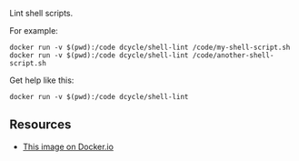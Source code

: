 Lint shell scripts.

For example:

    docker run -v $(pwd):/code dcycle/shell-lint /code/my-shell-script.sh
    docker run -v $(pwd):/code dcycle/shell-lint /code/another-shell-script.sh

Get help like this:

    docker run -v $(pwd):/code dcycle/shell-lint

Resources
-----

 * [This image on Docker.io](https://hub.docker.com/r/dcycle/php-lint/)
